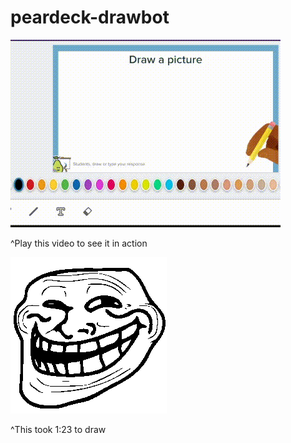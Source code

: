 # peardeck-drawbot
<img src="mariodrawing.gif"></img>
<p>^Play this video to see it in action</p>
<img src="pixelart2.png"></img>
<p>^This took 1:23 to draw</p>
